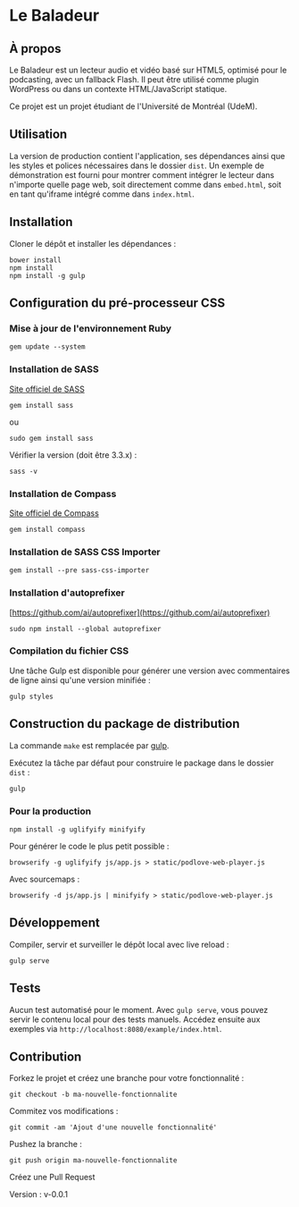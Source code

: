 # Le Baladeur

## À propos

Le Baladeur est un lecteur audio et vidéo basé sur HTML5, optimisé pour le podcasting, avec un fallback Flash. Il peut être utilisé comme plugin WordPress ou dans un contexte HTML/JavaScript statique.

Ce projet est un projet étudiant de l'Université de Montréal (UdeM).

## Utilisation

La version de production contient l'application, ses dépendances ainsi que les styles et polices nécessaires dans le dossier `dist`. Un exemple de démonstration est fourni pour montrer comment intégrer le lecteur dans n'importe quelle page web, soit directement comme dans `embed.html`, soit en tant qu'iframe intégré comme dans `index.html`.

## Installation

Cloner le dépôt et installer les dépendances :

    bower install
    npm install
    npm install -g gulp

## Configuration du pré-processeur CSS

### Mise à jour de l'environnement Ruby

    gem update --system

### Installation de SASS

[Site officiel de SASS](http://sass-lang.com/install)

    gem install sass

ou

    sudo gem install sass

Vérifier la version (doit être 3.3.x) :

    sass -v

### Installation de Compass

[Site officiel de Compass](http://compass-style.org/install/)

    gem install compass

### Installation de SASS CSS Importer

    gem install --pre sass-css-importer

### Installation d'autoprefixer

[https://github.com/ai/autoprefixer](https://github.com/ai/autoprefixer)

    sudo npm install --global autoprefixer

### Compilation du fichier CSS

Une tâche Gulp est disponible pour générer une version avec commentaires de ligne ainsi qu'une version minifiée :

    gulp styles

## Construction du package de distribution

La commande `make` est remplacée par [gulp](https://github.com/gulpjs/gulp/blob/master/docs/README.md).

Exécutez la tâche par défaut pour construire le package dans le dossier `dist` :

    gulp

### Pour la production

    npm install -g uglifyify minifyify

Pour générer le code le plus petit possible :

    browserify -g uglifyify js/app.js > static/podlove-web-player.js

Avec sourcemaps :

    browserify -d js/app.js | minifyify > static/podlove-web-player.js

## Développement

Compiler, servir et surveiller le dépôt local avec live reload :

    gulp serve

## Tests

Aucun test automatisé pour le moment. Avec `gulp serve`, vous pouvez servir le contenu local pour des tests manuels. Accédez ensuite aux exemples via `http://localhost:8080/example/index.html`.

## Contribution

Forkez le projet et créez une branche pour votre fonctionnalité :

    git checkout -b ma-nouvelle-fonctionnalite

Commitez vos modifications :

    git commit -am 'Ajout d'une nouvelle fonctionnalité'

Pushez la branche :

    git push origin ma-nouvelle-fonctionnalite

Créez une Pull Request

Version : v-0.0.1